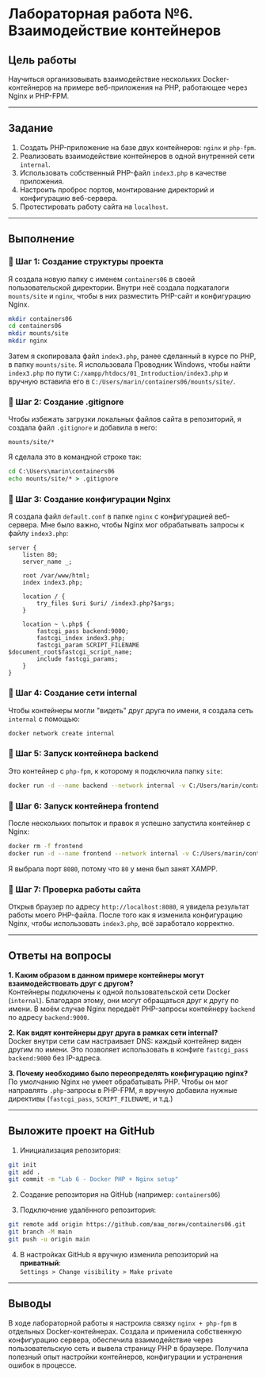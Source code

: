 # Лабораторная работа №6. Взаимодействие контейнеров

##  Цель работы

Научиться организовывать взаимодействие нескольких Docker-контейнеров на примере веб-приложения на PHP, работающее через Nginx и PHP-FPM.

---

##  Задание

1. Создать PHP-приложение на базе двух контейнеров: `nginx` и `php-fpm`.
2. Реализовать взаимодействие контейнеров в одной внутренней сети `internal`.
3. Использовать собственный PHP-файл `index3.php` в качестве приложения.
4. Настроить проброс портов, монтирование директорий и конфигурацию веб-сервера.
5. Протестировать работу сайта на `localhost`.

---

##  Выполнение

### 🔹 Шаг 1: Создание структуры проекта

Я создала новую папку с именем `containers06` в своей пользовательской директории. Внутри неё создала подкаталоги `mounts/site` и `nginx`, чтобы в них разместить PHP-сайт и конфигурацию Nginx.

```bash
mkdir containers06
cd containers06
mkdir mounts/site
mkdir nginx
```

Затем я скопировала файл `index3.php`, ранее сделанный в курсе по PHP, в папку `mounts/site`. Я использовала Проводник Windows, чтобы найти `index3.php` по пути `C:/xampp/htdocs/01_Introduction/index3.php` и вручную вставила его в `C:/Users/marin/containers06/mounts/site/`.

### 🔹 Шаг 2: Создание .gitignore

Чтобы избежать загрузки локальных файлов сайта в репозиторий, я создала файл `.gitignore` и добавила в него:

```
mounts/site/*
```

Я сделала это в командной строке так:

```cmd
cd C:\Users\marin\containers06
echo mounts/site/* > .gitignore
```

### 🔹 Шаг 3: Создание конфигурации Nginx

Я создала файл `default.conf` в папке `nginx` с конфигурацией веб-сервера. Мне было важно, чтобы Nginx мог обрабатывать запросы к файлу `index3.php`:

```nginx
server {
    listen 80;
    server_name _;

    root /var/www/html;
    index index3.php;

    location / {
        try_files $uri $uri/ /index3.php?$args;
    }

    location ~ \.php$ {
        fastcgi_pass backend:9000;
        fastcgi_index index3.php;
        fastcgi_param SCRIPT_FILENAME $document_root$fastcgi_script_name;
        include fastcgi_params;
    }
}
```


### 🔹 Шаг 4: Создание сети internal

Чтобы контейнеры могли "видеть" друг друга по имени, я создала сеть `internal` с помощью:

```bash
docker network create internal
```

### 🔹 Шаг 5: Запуск контейнера backend

Это контейнер с `php-fpm`, к которому я подключила папку `site`:

```bash
docker run -d --name backend --network internal -v C:/Users/marin/containers06/mounts/site:/var/www/html php:7.4-fpm
```

### 🔹 Шаг 6: Запуск контейнера frontend

После нескольких попыток и правок я успешно запустила контейнер с Nginx:

```bash
docker rm -f frontend
docker run -d --name frontend --network internal -v C:/Users/marin/containers06/mounts/site:/var/www/html -v C:/Users/marin/containers06/nginx/default.conf:/etc/nginx/conf.d/default.conf -p 8080:80 nginx:1.23-alpine
```

Я выбрала порт `8080`, потому что `80` у меня был занят XAMPP.

### 🔹 Шаг 7: Проверка работы сайта

Открыв браузер по адресу `http://localhost:8080`, я увидела результат работы моего PHP-файла. После того как я изменила конфигурацию Nginx, чтобы использовать `index3.php`, всё заработало корректно.

---

##  Ответы на вопросы

**1. Каким образом в данном примере контейнеры могут взаимодействовать друг с другом?**  
Контейнеры подключены к одной пользовательской сети Docker (`internal`). Благодаря этому, они могут обращаться друг к другу по имени. В моём случае Nginx передаёт PHP-запросы контейнеру `backend` по адресу `backend:9000`.

**2. Как видят контейнеры друг друга в рамках сети internal?**  
Docker внутри сети сам настраивает DNS: каждый контейнер виден другим по имени. Это позволяет использовать в конфиге `fastcgi_pass backend:9000` без IP-адреса.

**3. Почему необходимо было переопределять конфигурацию nginx?**  
По умолчанию Nginx не умеет обрабатывать PHP. Чтобы он мог направлять `.php`-запросы в PHP-FPM, я вручную добавила нужные директивы (`fastcgi_pass`, `SCRIPT_FILENAME`, и т.д.)

---

##  Выложите проект на GitHub

1. Инициализация репозитория:

```bash
git init
git add .
git commit -m "Lab 6 - Docker PHP + Nginx setup"
```

2. Создание репозитория на GitHub (например: `containers06`)

3. Подключение удалённого репозитория:

```bash
git remote add origin https://github.com/ваш_логин/containers06.git
git branch -M main
git push -u origin main
```

4. В настройках GitHub я вручную изменила репозиторий на **приватный**:  
`Settings > Change visibility > Make private`

---

##  Выводы

В ходе лабораторной работы я настроила связку `nginx + php-fpm` в отдельных Docker-контейнерах. Создала и применила собственную конфигурацию сервера, обеспечила взаимодействие через пользовательскую сеть и вывела страницу PHP в браузере. Получила полезный опыт настройки контейнеров, конфигурации и устранения ошибок в процессе.
